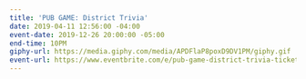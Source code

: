 ```yaml
---
title: 'PUB GAME: District Trivia'
date: 2019-04-11 12:56:00 -04:00
event-date: 2019-12-26 20:00:00 -05:00
end-time: 10PM
giphy-url: https://media.giphy.com/media/APDFlaP8poxD9DV1PM/giphy.gif
event-url: https://www.eventbrite.com/e/pub-game-district-trivia-tickets-83752097779
---
```


